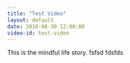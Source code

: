 ```yaml
---
title: "Test Video"
layout: default
date: 2016-08-30 12:00:00
video-id: test-video
---
```


This is the mindful life story.
fsfsd
fdsfds
